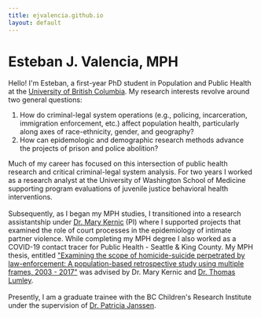 ```yaml
---
title: ejvalencia.github.io
layout: default
---
```


# Esteban J. Valencia, MPH

Hello! I'm Esteban, a first-year PhD student in Population and Public Health at the [University of British Columbia](https://www.spph.ubc.ca/). My research interests revolve around two general questions: 

1. How do criminal-legal system operations (e.g., policing, incarceration, immigration enforcement, etc.) affect population health, particularly along axes of race-ethnicity, gender, and geography?
2. How can epidemologic and demographic research methods advance the projects of prison and police abolition?

Much of my career has focused on this intersection of public health research and critical criminal-legal system analysis. For two years I worked as a research analyst at the University of Washington School of Medicine supporting program evaluations of juvenile justice behavioral health interventions. 
<br />
<br />
Subsequently, as I began my MPH studies, I transitioned into a research assistantship under [Dr. Mary Kernic](https://epi.washington.edu/faculty/kernic-mary/) (PI) where I supported projects that examined the role of court processes in the epidemiology of intimate partner violence. While completing my MPH degree I also worked as a COVID-19 contact tracer for Public Health - Seattle & King County. My MPH thesis, entitled ["Examining the scope of homicide-suicide perpetrated by law-enforcement: A population-based retrospective study using multiple frames, 2003 - 2017"](https://digital.lib.washington.edu/researchworks/handle/1773/48028) was advised by Dr. Mary Kernic and [Dr. Thomas Lumley](https://www.stat.auckland.ac.nz/people/tlum005). 
<br />
<br />
Presently, I am a graduate trainee with the BC Children's Research Institute under the supervision of [Dr. Patricia Janssen](https://www.bcchr.ca/pjanssen).
